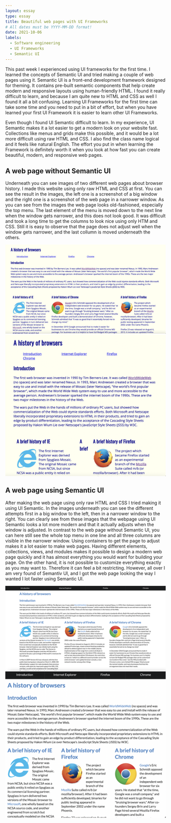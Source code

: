 ```yaml
---
layout: essay
type: essay
title: Beautiful web pages with UI Frameworks  
# All dates must be YYYY-MM-DD format!
date: 2021-10-06
labels:
  - Software engineering 
  - UI Frameworks
  - Semantic UI
---
```



This past week I experienced using UI frameworks for the first time. I learned the concepts of Semantic UI and tried making a couple of web pages using it. Semantic UI is a front-end development framework designed for theming. It contains pre-built semantic components that help create modern and responsive layouts using human-friendly HTML. I found it really difficult to learn, and because I am quite new to HTML and CSS as well I found it all a bit confusing. Learning UI Frameworks for the first time can take some time and you need to put in a bit of effort, but when you have learned your first UI Framework it is easier to learn other UI Frameworks.

Even though I found UI Semantic difficult to learn. In my experience, UI Semantic makes it a lot easier to get a modern look on your website fast. Collections like menus and grids make this possible, and it would be a lot more difficult using raw HTML and CSS. I also find the class name logical and it feels like natural English. The effort you put in when learning the Framework is definitely worth it when you look at how fast you can create beautiful, modern, and responsive web pages.

## A web page without Semantic UI

Underneath you can see images of two different web pages about browser history. I made this website using only raw HTML and CSS at first. You can see the result in the images, the left one is a screenshot of a big window and the right one is a screenshot of the web page in a narrower window. As you can see from the images the web page looks old-fashioned, especially the top menu. The last element of the menu is moved down to the next line when the window gets narrower, and this does not look good. It was difficult and took a long time to get the columns to look nice using only HTM and CSS. Still it is easy to observe that the page does not adjust well when the window gets narrower, and the last collumn is moved underneath the others.

<div class="ui column grid">
    <div class="ten wide column">
    <img class="ui image" src="../images/browser_big.png">
      </div>
    <div class="six wide column">
    <img class="ui image" src="../images/browser_small.png">
      </div>
  </div>
  
## A web page using Semantic UI
 
After making the web page using only raw HTML and CSS I tried making it using UI Semantic. In the images underneath you can see the different attempts first in a big window to the left, then in a narrower window to the right. You can clearly see from these images that the webpage using UI Semantic looks a lot more modern and that it actually adjusts when the window is adjusted. In contrast to the web page without Semantic UI, you can here still see the whole top menu in one line and all three columns are visible in the narrower window. Using containers to get the page to adjust makes it a lot easier to make web pages. Having different elements, collections, views, and modules makes it possible to design a modern web page quickly and it has almost everything you would want for building your page. On the other hand, it is not possible to customize everything exactly as you may want to. Therefore it can feel a bit restricting. However, all over I am very found of Semantiv UI, and I got the web page looking the way I wanted I lot faster using Semantic UI.

  <div class="ui column grid">
  <div class="ten wide column">
    <img class="ui big image" src="../images/ui_browser_big.png">
    </div>
  <div class="six wide column">
    <img class="ui big image" src="../images/ui_browser_small.png">
    </div>
  </div>


